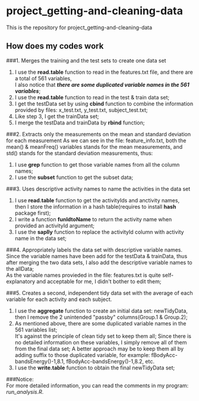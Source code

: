project_getting-and-cleaning-data
=================================

This is the repository for project_getting-and-cleaning-data

How does my codes work
------------------------

###1. Merges the training and the test sets to create one data set

 1. I use the **read.table** function to read in the features.txt file, and there are a total of 561 variables,  
    I also notice that ***there are some duplicated variable names in the 561 variables***;
 2. I use the **read.table** function to read in the test & train data set;
 3. I get the testData set by using **cbind** function to combine the information provided by files: x_test.txt, y_test.txt,       subject_test.txt;
 4. Like step 3, I get the trainData set;
 5. I merge the testData and trainData by **rbind** function; 
 
###2. Extracts only the measurements on the mean and standard deviation for each measurement
  As we can see in the file: feature_info.txt, both the mean() & meanFreq() variables stands for the mean measurements,      and std() stands for the standard deviation measurements, thus:
 1. I use **grep** function to get those variable names from all the column names;
 2. I use the **subset** function to get the subset data;

###3. Uses descriptive activity names to name the activities in the data set
 1. I use **read.table** function to get the activityIds and anctivity names,   
    then I store the information in a hash table(requires to install **hash** package first);
 2. I write a function **funIdtoName** to return the activity name when provided an activityId argument;
 3. I use the **saplly** function to replace the activityId column with activity name in the data set;
 
###4. Appropriately labels the data set with descriptive variable names.
 Since the variable names have been add for the testData &   trainData, thus after merging the two data sets, 
 I also add the descriptive variable names to the allData;  
 As the variable names provieded in the file: features.txt is quite self-explanatory and acceptable for me, I didn't bother to edit them;
 
###5. Creates a second, independent tidy data set with the average of each variable for each activity and each subject. 
 1. I use the **aggregate** function to create an initial data set: newTidyData, then I remove the 2 unintended "passby" columns(Group.1 & Group.2);
 2. As mentioned above, there are some duplicated variable names in the 561 variables list;  
   It's against the principle of clean tidy set to keep them all; Since there is no detailed information on these variables, I simply remove all of them from the final data set; A better approach may be to keep them all by adding suffix to those duplicated variable, for example: fBodyAcc-bandsEnergy()-1,8.1, fBodyAcc-bandsEnergy()-1,8.2, etc.
 3. I use the **write.table** function to obtain the final newTidyData set;

###Notice:  
 For more detailed information, you can read the comments in my program: *run_analysis.R*.
